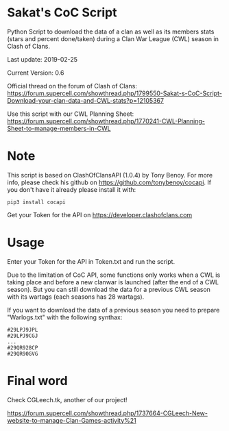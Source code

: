 # Sakat's CoC Script
Python Script to download the data of a clan as well as its members stats (stars and percent done/taken) during a Clan War League (CWL) season in Clash of Clans.

Last update: 2019-02-25

Current Version: 0.6

Official thread on the forum of Clash of Clans:
https://forum.supercell.com/showthread.php/1799550-Sakat-s-CoC-Script-Download-your-clan-data-and-CWL-stats?p=12105367

Use this script with our CWL Planning Sheet:
https://forum.supercell.com/showthread.php/1770241-CWL-Planning-Sheet-to-manage-members-in-CWL


# Note
This script is based on ClashOfClansAPI (1.0.4) by Tony Benoy. For more info, please check his github on https://github.com/tonybenoy/cocapi. If you don't have it already please install it with:

	pip3 install cocapi

Get your Token for the API on https://developer.clashofclans.com


# Usage
Enter your Token for the API in Token.txt and run the script.

Due to the limitation of CoC API, some functions only works when a CWL is taking place and before a new clanwar is launched (after the end of a CWL season). But you can still download the data for a previous CWL season with its wartags (each seasons has 28 wartags).

If you want to download the data of a previous season you need to prepare "Warlogs.txt" with the following synthax:

	#29LPJ9JPL
	#29LPJ9CGJ
	...
	#29QR928CP
	#29QR90GVG


# Final word
Check CGLeech.tk, another of our project!

https://forum.supercell.com/showthread.php/1737664-CGLeech-New-website-to-manage-Clan-Games-activity%21
